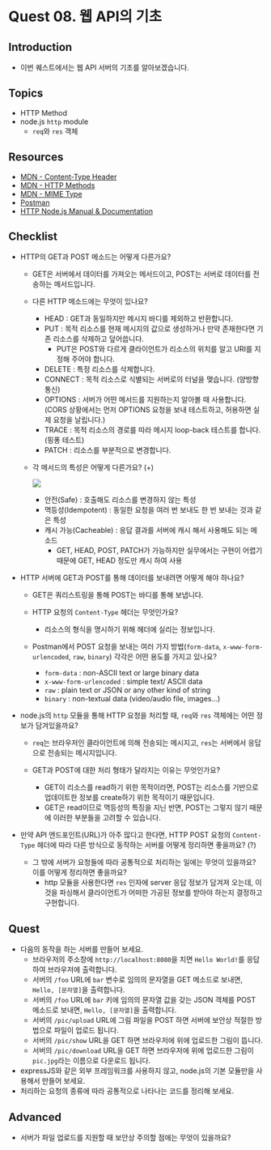 # Quest 08. 웹 API의 기초

## Introduction

- 이번 퀘스트에서는 웹 API 서버의 기초를 알아보겠습니다.

## Topics

- HTTP Method
- node.js `http` module
  - `req`와 `res` 객체

## Resources

- [MDN - Content-Type Header](https://developer.mozilla.org/en-US/docs/Web/HTTP/Headers/Content-Type)
- [MDN - HTTP Methods](https://developer.mozilla.org/en-US/docs/Web/HTTP/Methods)
- [MDN - MIME Type](https://developer.mozilla.org/en-US/docs/Glossary/MIME_type)
- [Postman](https://chrome.google.com/webstore/detail/postman/fhbjgbiflinjbdggehcddcbncdddomop)
- [HTTP Node.js Manual & Documentation](https://nodejs.org/api/http.html)

## Checklist

- HTTP의 GET과 POST 메소드는 어떻게 다른가요?

  - GET은 서버에서 데이터를 가져오는 메서드이고, POST는 서버로 데이터를 전송하는 메서드입니다.

  - 다른 HTTP 메소드에는 무엇이 있나요?

    - HEAD : GET과 동일하지만 메시지 바디를 제외하고 반환합니다.
    - PUT : 목적 리소스를 현재 메시지의 값으로 생성하거나 만약 존재한다면 기존 리소스를 삭제하고 덮어씁니다.
      - PUT은 POST와 다르게 클라이언트가 리소스의 위치를 알고 URI를 지정해 주어야 합니다.
    - DELETE : 특정 리소스를 삭제합니다.
    - CONNECT : 목적 리소스로 식별되는 서버로의 터널을 맺습니다. (양방향 통신)
    - OPTIONS : 서버가 어떤 메서드를 지원하는지 알아볼 때 사용합니다. (CORS 상황에서는 먼저 OPTIONS 요청을 보내 테스트하고, 허용하면 실제 요청을 날립니다.)
    - TRACE : 목적 리소스의 경로를 따라 메시지 loop-back 테스트를 합니다. (핑퐁 테스트)
    - PATCH : 리소스를 부분적으로 변경합니다.

  - 각 메서드의 특성은 어떻게 다른가요? (+)

    ![](https://img1.daumcdn.net/thumb/R1280x0/?scode=mtistory2&fname=https%3A%2F%2Fblog.kakaocdn.net%2Fdn%2FUOvbt%2FbtqThZBXamz%2FhkX1UreuXMvecjv1YkEtdK%2Fimg.png)

    - 안전(Safe) : 호출해도 리소스를 변경하지 않는 특성
    - 멱등성(Idempotent) : 동일한 요청을 여러 번 보내도 한 번 보내는 것과 같은 특성
    - 캐시 가능(Cacheable) : 응답 결과를 서버에 캐시 해서 사용해도 되는 메소드
      - GET, HEAD, POST, PATCH가 가능하지만 실무에서는 구현이 어렵기 때문에 GET, HEAD 정도만 캐시 하여 사용

- HTTP 서버에 GET과 POST를 통해 데이터를 보내려면 어떻게 해야 하나요?

  - GET은 쿼리스트링을 통해 POST는 바디를 통해 보냅니다.

  - HTTP 요청의 `Content-Type` 헤더는 무엇인가요?

    - 리소스의 형식을 명시하기 위해 헤더에 실리는 정보입니다.

  - Postman에서 POST 요청을 보내는 여러 가지 방법(`form-data`, `x-www-form-urlencoded`, `raw`, `binary`) 각각은 어떤 용도를 가지고 있나요?
    - `form-data` : non-ASCII text or large binary data
    - `x-www-form-urlencoded` : simple text/ ASCII data
    - `raw` : plain text or JSON or any other kind of string
    - `binary` : non-textual data (video/audio file, images...)

- node.js의 `http` 모듈을 통해 HTTP 요청을 처리할 때, `req`와 `res` 객체에는 어떤 정보가 담겨있을까요?

  - `req`는 브라우저인 클라이언트에 의해 전송되는 메시지고, `res`는 서버에서 응답으로 전송되는 메시지입니다.

  - GET과 POST에 대한 처리 형태가 달라지는 이유는 무엇인가요?
  
    - GET이 리소스를 read하기 위한 목적이라면, POST는 리소스를 기반으로 업데이트한 정보를 create하기 위한 목적이기 때문입니다.
    - GET은 read이므로 멱등성의 특징을 지닌 반면, POST는 그렇지 않기 때문에 이러한 부분들을 고려할 수 있습니다.

- 만약 API 엔드포인트(URL)가 아주 많다고 한다면, HTTP POST 요청의 `Content-Type` 헤더에 따라 다른 방식으로 동작하는 서버를 어떻게 정리하면 좋을까요? (?)

  - 그 밖에 서버가 요청들에 따라 공통적으로 처리하는 일에는 무엇이 있을까요? 이를 어떻게 정리하면 좋을까요?
    - http 모듈을 사용한다면 `res` 인자에 server 응답 정보가 담겨져 오는데, 이것을 파싱해서 클라이언트가 어떠한 가공된 정보를 받아야 하는지 결정하고 구현합니다.

## Quest

- 다음의 동작을 하는 서버를 만들어 보세요.
  - 브라우저의 주소창에 `http://localhost:8080`을 치면 `Hello World!`를 응답하여 브라우저에 출력합니다.
  - 서버의 `/foo` URL에 `bar` 변수로 임의의 문자열을 GET 메소드로 보내면, `Hello, [문자열]`을 출력합니다.
  - 서버의 `/foo` URL에 `bar` 키에 임의의 문자열 값을 갖는 JSON 객체를 POST 메소드로 보내면, `Hello, [문자열]`을 출력합니다.
  - 서버의 `/pic/upload` URL에 그림 파일을 POST 하면 서버에 보안상 적절한 방법으로 파일이 업로드 됩니다.
  - 서버의 `/pic/show` URL을 GET 하면 브라우저에 위에 업로드한 그림이 뜹니다.
  - 서버의 `/pic/download` URL을 GET 하면 브라우저에 위에 업로드한 그림이 `pic.jpg`라는 이름으로 다운로드 됩니다.
- expressJS와 같은 외부 프레임워크를 사용하지 않고, node.js의 기본 모듈만을 사용해서 만들어 보세요.
- 처리하는 요청의 종류에 따라 공통적으로 나타나는 코드를 정리해 보세요.

## Advanced

- 서버가 파일 업로드를 지원할 때 보안상 주의할 점에는 무엇이 있을까요?
